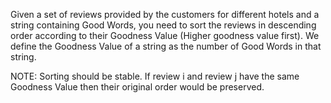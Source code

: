 Given a set of reviews provided by the customers for different hotels and a string containing Good Words, you need to sort the reviews in descending order according to their Goodness Value (Higher goodness value first). We define the Goodness Value of a string as the number of Good Words in that string.

NOTE: Sorting should be stable. If review i and review j have the same Goodness Value then their original order would be preserved.
